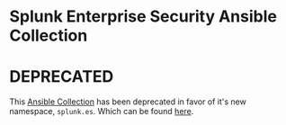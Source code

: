 # Splunk Enterprise Security Ansible Collection

# DEPRECATED

This [Ansible Collection](https://github.com/ansible-collections/overview) has
been deprecated in favor of it's new namespace, `splunk.es`. Which can be found
[here](https://github.com/ansible-collections/splunk.es).

